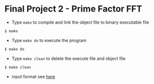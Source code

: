 # Final Project 2 - Prime Factor FFT
* Type `make` to compile and link the object file to binary executable file
```bash =
$ make
```
* Type `make do` to execute the program
```bash =
$ make do
```
* Type `make clean` to delete the execute file and object file
```bash =
$ make clean
```
* input format see [here](https://github.com/jxes993409/2023-Spring-Advanced-Digita-Signal-Processing/blob/main/Final_Project/Prime_Factor_FFT/input_format)